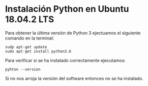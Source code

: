 ﻿# Instalación Python en Ubuntu 18.04.2 LTS
Para obtener la última versión de Python 3 ejectuamos el siguiente comando en la terminal:

    sudp apt-get update
    sudo apt-get install python3.6
Para verificar si se ha instalado correctamente ejecutamos:

    pyhton --version
   Si no nos arroja la versión del software entonces no se ha instalado.

